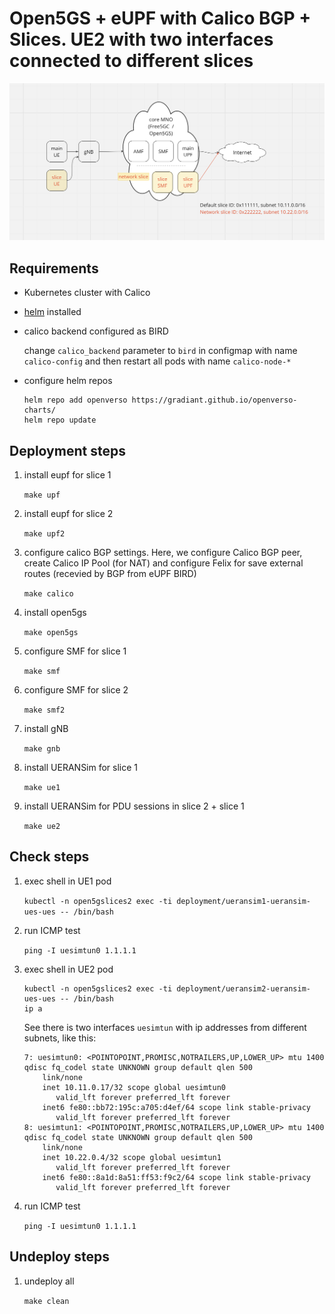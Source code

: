 # Open5GS + eUPF with Calico BGP + Slices. UE2 with two interfaces connected to different slices

![](./schema.png)

## Requirements

- Kubernetes cluster with Calico
- [helm](https://helm.sh/docs/intro/install/) installed
- calico backend configured as BIRD

    change `calico_backend` parameter to `bird` in configmap with name `calico-config` and then restart all pods with name `calico-node-*`

- configure helm repos

    ```
    helm repo add openverso https://gradiant.github.io/openverso-charts/
    helm repo update
    ```

## Deployment steps

1. install eupf for slice 1

    `make upf`

2. install eupf for slice 2

    `make upf2`

3. configure calico BGP settings. Here, we configure Calico BGP peer, create Calico IP Pool (for NAT) and configure Felix for save external routes (recevied by BGP from eUPF BIRD)

    `make calico`

4. install open5gs

    `make open5gs`

5. configure SMF for slice 1

    `make smf`

6. configure SMF for slice 2

    `make smf2`

7. install gNB

    `make gnb`

8. install UERANSim for slice 1

    `make ue1`

9. install UERANSim for PDU sessions in slice 2 + slice 1 

    `make ue2`

## Check steps

1. exec shell in UE1 pod

    `kubectl -n open5gslices2 exec -ti deployment/ueransim1-ueransim-ues-ues -- /bin/bash`

2. run ICMP test

    `ping -I uesimtun0 1.1.1.1`

3. exec shell in UE2 pod

    ```
	kubectl -n open5gslices2 exec -ti deployment/ueransim2-ueransim-ues-ues -- /bin/bash
	ip a
	```
	See there is two interfaces `uesimtun` with ip addresses from different subnets, like this:
	```
	7: uesimtun0: <POINTOPOINT,PROMISC,NOTRAILERS,UP,LOWER_UP> mtu 1400 qdisc fq_codel state UNKNOWN group default qlen 500
		link/none
		inet 10.11.0.17/32 scope global uesimtun0
		   valid_lft forever preferred_lft forever
		inet6 fe80::bb72:195c:a705:d4ef/64 scope link stable-privacy
		   valid_lft forever preferred_lft forever
	8: uesimtun1: <POINTOPOINT,PROMISC,NOTRAILERS,UP,LOWER_UP> mtu 1400 qdisc fq_codel state UNKNOWN group default qlen 500
		link/none
		inet 10.22.0.4/32 scope global uesimtun1
		   valid_lft forever preferred_lft forever
		inet6 fe80::8a1d:8a51:ff53:f9c2/64 scope link stable-privacy
		   valid_lft forever preferred_lft forever
	```

4. run ICMP test

    `ping -I uesimtun0 1.1.1.1`

## Undeploy steps

1. undeploy all

    `make clean`
